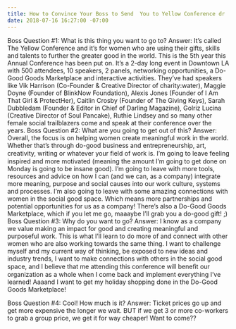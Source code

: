 ```yaml
---
title: How to Convince Your Boss to Send  You to Yellow Conference dr
date: 2018-07-16 16:27:00 -07:00
---
```


Boss Question #1: What is this thing you want to go to?
Answer: It’s called The Yellow Conference and it’s for women who are using their gifts, skills and talents to further the greater good in the world. This is the 5th year this Annual Conference has been put on. It’s a 2-day long event in Downtown LA with 500 attendees, 10 speakers, 2 panels, networking opportunities, a Do-Good Goods Marketplace and interactive activities. They’ve had speakers like Vik Harrison (Co-Founder & Creative Director of charity:water), Maggie Doyne (Founder of BlinkNow Foundation),  Alexis Jones (Founder of I Am That Girl & ProtectHer), Caitlin Crosby (Founder of The Giving Keys), Sarah Dubbledam (Founder & Editor in Chief of Darling Magazine), Golriz Lucina (Creative Director of Soul Pancake), Ruthie Lindsey and so many other female social trailblazers come and speak at their conference over the years.
Boss Question #2: What are you going to get out of this?
Answer: Overall, the focus is on helping women create meaningful work in the world. Whether that’s through do-good business and entrepreneurship, art, creativity, writing or whatever your ﬁeld of work is. I’m going to leave feeling inspired and more motivated (meaning the amount I’m going to get done on Monday is going to be insane good). I’m going to leave with more tools, resources and advice on how I can (and we can, as a company) integrate more meaning, purpose and social causes into our work culture, systems and processes. I’m also going to leave with some amazing connections with women in the social good space. Which means more partnerships and potential opportunities for us as a company! There’s also a Do-Good Goods Marketplace, which if you let me go, maaaybe I’ll grab you a do-good gift! ;)
Boss Question #3: Why do you want to go?
Answer: I know as a company we value making an impact for good and creating meaningful and purposeful work. This is what I’ll learn to do more of and connect with other women who are also working towards the same thing. I want to challenge myself and my current way of thinking, be exposed to new ideas and industry trends, I want to make connections with others in the social good space, and I believe that me attending this conference will beneﬁt our organization as a whole when I come back and implement everything I’ve learned! Aaaand I want to get my holiday shopping done in the Do-Good Goods Marketplace!

Boss Question #4: Cool! How much is it?
Answer: Ticket prices go up and get more expensive the longer we wait. BUT if we get 3 or more co-workers to grab a group price, we get it for way cheaper! Want to come??